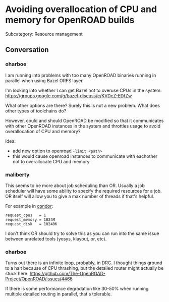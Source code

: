 # Avoiding overallocation of CPU and memory for OpenROAD builds

Subcategory: Resource management

## Conversation

### oharboe
I am running into problems with too many OpenROAD binaries running in parallel when using Bazel ORFS layer.

I'm looking into whether I can get Bazel not to overuse CPUs in the system: https://groups.google.com/g/bazel-discuss/c/KVDcZ-EDfZw

What other options are there? Surely this is not a new problem. What does other types of toolchains do?

However, could and should OpenROAD be modified so that it communicates with other OpenROAD instances in the system and throttles usage to avoid overallocation of CPU and memory?

Idea:

- add new option to openroad `-limit <path>`
- this would cause openroad instances to communicate with eachother not to overallocate CPU and memory

### maliberty
This seems to be more about job scheduling than OR.  Usually a job scheduler will have some ability to specify the required resources for a job.   OR itself will allow you to give a max number of threads if that's helpful.

For example in [condor](https://htcondor.readthedocs.io/en/latest/users-manual/submitting-a-job.html):
```
request_cpus   = 1
request_memory = 1024M
request_disk   = 10240K
```

I don't think OR should try to solve this as you can run into the same issue between unrelated tools (yosys, klayout, or, etc).  

### oharboe
Turns out there is an infinite loop, probably, in DRC. I thought things ground to a halt because of CPU thrashing, but the detailed router might actually be stuck here. https://github.com/The-OpenROAD-Project/OpenROAD/issues/4466

If there is some performance degradation like 30-50% when running multiple detailed routing in parallel, that's tolerable.

